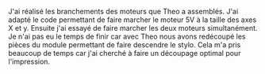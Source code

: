 J'ai réalisé les branchements des moteurs que Theo a assemblés. J'ai adapté le code permettant de faire marcher le moteur 5V à la taille des axes X et y. Ensuite j'ai essayé de faire marcher les deux moteurs simultanément. Je n'ai pas eu le temps de finir car avec Theo nous avons redécoupé les pièces du module permettant de faire descendre le stylo. Cela m'a pris beaucoup de temps car j'ai cherché à faire un découpage optimal pour l'impression.
